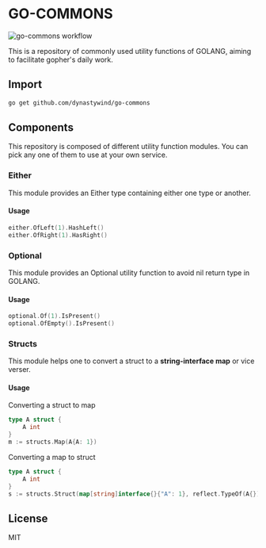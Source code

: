 # GO-COMMONS

![go-commons workflow](https://github.com/dynastywind/go-commons/actions/workflows/go.yml/badge.svg)

This is a repository of commonly used utility functions of GOLANG, aiming to facilitate gopher's daily work.

## Import

```bash
go get github.com/dynastywind/go-commons
```

## Components

This repository is composed of different utility function modules. You can pick any one of them to use at your own service.

### Either

This module provides an Either type containing either one type or another.

#### Usage

```go
either.OfLeft(1).HashLeft()
either.OfRight(1).HasRight()
```

### Optional

This module provides an Optional utility function to avoid nil return type in GOLANG.

#### Usage

```go
optional.Of(1).IsPresent()
optional.OfEmpty().IsPresent()
```

### Structs

This module helps one to convert a struct to a **string-interface map** or vice verser.

#### Usage

Converting a struct to map

```go
type A struct {
    A int
}
m := structs.Map(A{A: 1})
```

Converting a map to struct

```go
type A struct {
    A int
}
s := structs.Struct(map[string]interface{}{"A": 1}, reflect.TypeOf(A{}))
```


## License

MIT
